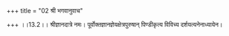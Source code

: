 +++
title = "02 श्री भगवानुवाच"

+++
।।13.2।। श्रीज्ञानदात्रे नमः। पूर्वोक्तज्ञानज्ञेयक्षेत्रपुरुषान्
पिण्डीकृत्य विविच्य दर्शयत्यनेनाध्यायेन।
